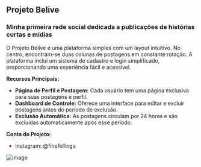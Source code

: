 ## Projeto Belive
### Minha primeira rede social dedicada a publicações de histórias curtas e mídias

O Projeto Belive é uma plataforma simples com um layout intuitivo. No centro, encontram-se duas colunas de postagens em constante rotação. A plataforma inclui um sistema de cadastro e login simplificado, proporcionando uma experiência fácil e acessível.

**Recursos Principais:**
- **Página de Perfil e Postagem:** Cada usuário tem uma página exclusiva para suas postagens e perfil.
- **Dashboard de Controle:** Oferece uma interface para editar e excluir postagens antes do período de exclusão.
- **Exclusão Automática:** As postagens circulam por 24 horas e são excluídas automaticamente após esse período.

**Conta do Projeto:**
- Instagram: @finefellings

![image](https://github.com/tdiascontato/Belive/assets/98658691/26bf8307-b1e6-42ba-b0cd-f4bf87ffe528)

